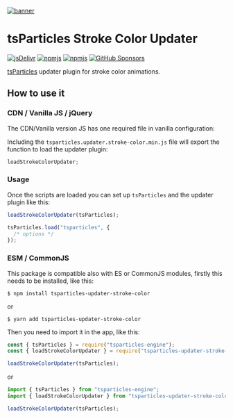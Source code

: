 [![banner](https://particles.js.org/images/banner2.png)](https://particles.js.org)

# tsParticles Stroke Color Updater

[![jsDelivr](https://data.jsdelivr.com/v1/package/npm/tsparticles-updater-stroke-color/badge)](https://www.jsdelivr.com/package/npm/tsparticles-updater-stroke-color)
[![npmjs](https://badge.fury.io/js/tsparticles-updater-stroke-color.svg)](https://www.npmjs.com/package/tsparticles-updater-stroke-color)
[![npmjs](https://img.shields.io/npm/dt/tsparticles-updater-stroke-color)](https://www.npmjs.com/package/tsparticles-updater-stroke-color) [![GitHub Sponsors](https://img.shields.io/github/sponsors/matteobruni)](https://github.com/sponsors/matteobruni)

[tsParticles](https://github.com/matteobruni/tsparticles) updater plugin for stroke color animations.

## How to use it

### CDN / Vanilla JS / jQuery

The CDN/Vanilla version JS has one required file in vanilla configuration:

Including the `tsparticles.updater.stroke-color.min.js` file will export the function to load the updater plugin:

```javascript
loadStrokeColorUpdater;
```

### Usage

Once the scripts are loaded you can set up `tsParticles` and the updater plugin like this:

```javascript
loadStrokeColorUpdater(tsParticles);

tsParticles.load("tsparticles", {
  /* options */
});
```

### ESM / CommonJS

This package is compatible also with ES or CommonJS modules, firstly this needs to be installed, like this:

```shell
$ npm install tsparticles-updater-stroke-color
```

or

```shell
$ yarn add tsparticles-updater-stroke-color
```

Then you need to import it in the app, like this:

```javascript
const { tsParticles } = require("tsparticles-engine");
const { loadStrokeColorUpdater } = require("tsparticles-updater-stroke-color");

loadStrokeColorUpdater(tsParticles);
```

or

```javascript
import { tsParticles } from "tsparticles-engine";
import { loadStrokeColorUpdater } from "tsparticles-updater-stroke-color";

loadStrokeColorUpdater(tsParticles);
```
